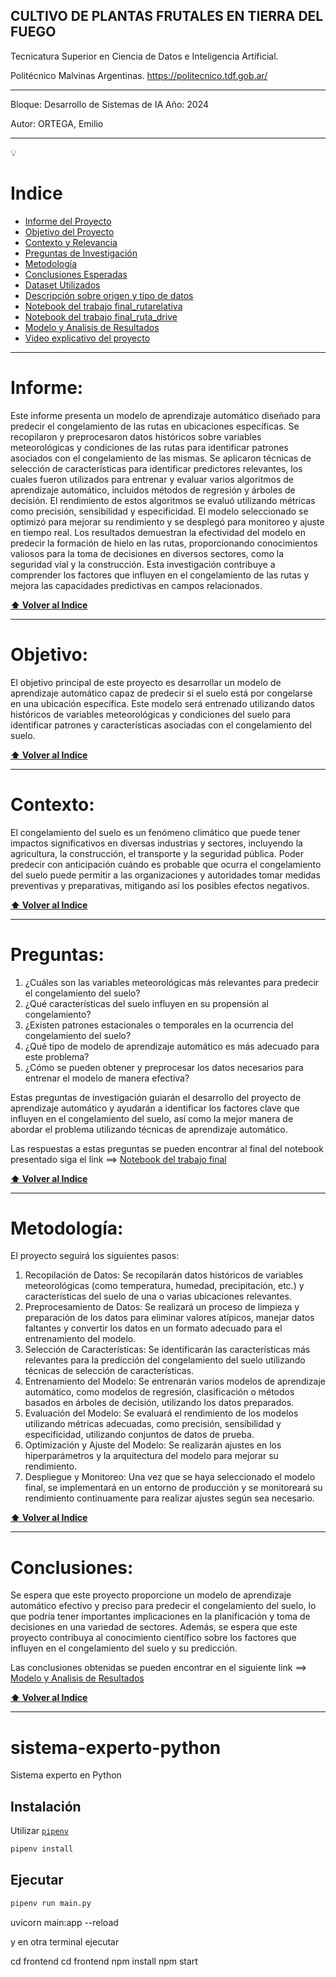 CULTIVO DE PLANTAS FRUTALES EN TIERRA DEL FUEGO
---------
Tecnicatura Superior en Ciencia de Datos e Inteligencia Artificial.

Politécnico Malvinas Argentinas. https://politecnico.tdf.gob.ar/

---------------
Bloque: Desarrollo de Sistemas de IA      Año: 2024

Autor: ORTEGA, Emilio

--------------

💡

# Indice

- [Informe del Proyecto](#Informe)
- [Objetivo del Proyecto](#Objetivo)
- [Contexto y Relevancia](#Contexto)
- [Preguntas de Investigación](#Preguntas)
- [Metodología](#Metodología)
- [Conclusiones Esperadas](#Conclusiones)
- [Dataset Utilizados](https://github.com/emi2x31/Congelamiento_del_Suelo/tree/main/data/external)
- [Descripción sobre origen y tipo de datos](./docs/Descripcion%20de%20los%20Datos.md)
- [Notebook del trabajo final_rutarelativa](./notebooks/Version3_PredecirCongelamientodelSuelo.ipynb)
- [Notebook del trabajo final_ruta_drive](./notebooks/Version3.1_PredecirCongelamientodelSuelo.ipynb)
- [Modelo y Analisis de Resultados](./reports/Reporte%20de%20Resultados.md)
- [Video explicativo del proyecto](/references/Emilio_ORTEGA_Congelamiento_del_Suelo_31_07_24_Aprendizaje_automatico.mp4)
  


-------------
# Informe:

Este informe presenta un modelo de aprendizaje automático diseñado para predecir el congelamiento de las rutas en ubicaciones específicas. Se recopilaron y preprocesaron datos históricos sobre variables meteorológicas y condiciones de las rutas para identificar patrones asociados con el congelamiento de las mismas. Se aplicaron técnicas de selección de características para identificar predictores relevantes, los cuales fueron utilizados para entrenar y evaluar varios algoritmos de aprendizaje automático, incluidos métodos de regresión y árboles de decisión. El rendimiento de estos algoritmos se evaluó utilizando métricas como precisión, sensibilidad y especificidad. El modelo seleccionado se optimizó para mejorar su rendimiento y se desplegó para monitoreo y ajuste en tiempo real. Los resultados demuestran la efectividad del modelo en predecir la formación de hielo en las rutas, proporcionando conocimientos valiosos para la toma de decisiones en diversos sectores, como la seguridad vial y la construcción. Esta investigación contribuye a comprender los factores que influyen en el congelamiento de las rutas y mejora las capacidades predictivas en campos relacionados.

**[⬆ Volver al Indice](#Indice)**



-------------
# Objetivo:

El objetivo principal de este proyecto es desarrollar un modelo de aprendizaje automático capaz de predecir si el suelo está por congelarse en una ubicación específica. Este modelo será entrenado utilizando datos históricos de variables meteorológicas y condiciones del suelo para identificar patrones y características asociadas con el congelamiento del suelo.


**[⬆ Volver al Indice](#Indice)**



----------------
# Contexto:

El congelamiento del suelo es un fenómeno climático que puede tener impactos significativos en diversas industrias y sectores, incluyendo la agricultura, la construcción, el transporte y la seguridad pública. Poder predecir con anticipación cuándo es probable que ocurra el congelamiento del suelo puede permitir a las organizaciones y autoridades tomar medidas preventivas y preparativas, mitigando así los posibles efectos negativos.


**[⬆ Volver al Indice](#Indice)**



------------
# Preguntas:

1. ¿Cuáles son las variables meteorológicas más relevantes para predecir el congelamiento del suelo?
2. ¿Qué características del suelo influyen en su propensión al congelamiento?
3. ¿Existen patrones estacionales o temporales en la ocurrencia del congelamiento del suelo?
4. ¿Qué tipo de modelo de aprendizaje automático es más adecuado para este problema?
5. ¿Cómo se pueden obtener y preprocesar los datos necesarios para entrenar el modelo de manera efectiva?

Estas preguntas de investigación guiarán el desarrollo del proyecto de aprendizaje automático y ayudarán a identificar los factores clave que influyen en el congelamiento del suelo, así como la mejor manera de abordar el problema utilizando técnicas de aprendizaje automático.

Las respuestas a estas preguntas se pueden encontrar al final del notebook presentado siga el link  ==> [Notebook del trabajo final](./notebooks/Version3_PredecirCongelamientodelSuelo.ipynb)


**[⬆ Volver al Indice](#Indice)**



----------------
# Metodología:

El proyecto seguirá los siguientes pasos:
1. Recopilación de Datos: Se recopilarán datos históricos de variables meteorológicas (como temperatura, humedad, precipitación, etc.) y características del suelo de una o varias ubicaciones relevantes.
2. Preprocesamiento de Datos: Se realizará un proceso de limpieza y preparación de los datos para eliminar valores atípicos, manejar datos faltantes y convertir los datos en un formato adecuado para el entrenamiento del modelo.
3. Selección de Características: Se identificarán las características más relevantes para la predicción del congelamiento del suelo utilizando técnicas de selección de características.
4. Entrenamiento del Modelo: Se entrenarán varios modelos de aprendizaje automático, como modelos de regresión, clasificación o métodos basados en árboles de decisión, utilizando los datos preparados.
5. Evaluación del Modelo: Se evaluará el rendimiento de los modelos utilizando métricas adecuadas, como precisión, sensibilidad y especificidad, utilizando conjuntos de datos de prueba.
6. Optimización y Ajuste del Modelo: Se realizarán ajustes en los hiperparámetros y la arquitectura del modelo para mejorar su rendimiento.
7. Despliegue y Monitoreo: Una vez que se haya seleccionado el modelo final, se implementará en un entorno de producción y se monitoreará su rendimiento continuamente para realizar ajustes según sea necesario.

**[⬆ Volver al Indice](#Indice)**



-----------------------
# Conclusiones:

Se espera que este proyecto proporcione un modelo de aprendizaje automático efectivo y preciso para predecir el congelamiento del suelo, lo que podría tener importantes implicaciones en la planificación y toma de decisiones en una variedad de sectores. Además, se espera que este proyecto contribuya al conocimiento científico sobre los factores que influyen en el congelamiento del suelo y su predicción.

Las conclusiones obtenidas se pueden encontrar en el siguiente link ==> [Modelo y Analisis de Resultados](./reports/Reporte%20de%20Resultados.md)


**[⬆ Volver al Indice](#Indice)**






----------------------------------------------------------------

# sistema-experto-python
Sistema experto en Python

## Instalación

Utilizar [`pipenv`](https://pipenv.pypa.io)



```bash
pipenv install
```

## Ejecutar

```bash
pipenv run main.py
```
uvicorn main:app --reload

y en otra terminal ejecutar  

cd frontend
cd frontend
npm install
npm start

